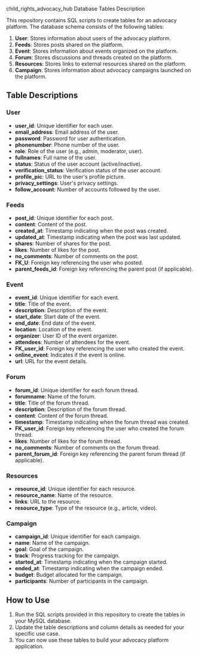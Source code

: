 child_rights_advocacy_hub
Database Tables Description

This repository contains SQL scripts to create tables for an advocacy platform. The database schema consists of the following tables:

1. **User**: Stores information about users of the advocacy platform.
2. **Feeds**: Stores posts shared on the platform.
3. **Event**: Stores information about events organized on the platform.
4. **Forum**: Stores discussions and threads created on the platform.
5. **Resources**: Stores links to external resources shared on the platform.
6. **Campaign**: Stores information about advocacy campaigns launched on the platform.

## Table Descriptions

### User
- **user_id**: Unique identifier for each user.
- **email_address**: Email address of the user.
- **password**: Password for user authentication.
- **phonenumber**: Phone number of the user.
- **role**: Role of the user (e.g., admin, moderator, user).
- **fullnames**: Full name of the user.
- **status**: Status of the user account (active/inactive).
- **verification_status**: Verification status of the user account.
- **profile_pic**: URL to the user's profile picture.
- **privacy_settings**: User's privacy settings.
- **follow_account**: Number of accounts followed by the user.

### Feeds
- **post_id**: Unique identifier for each post.
- **content**: Content of the post.
- **created_at**: Timestamp indicating when the post was created.
- **updated_at**: Timestamp indicating when the post was last updated.
- **shares**: Number of shares for the post.
- **likes**: Number of likes for the post.
- **no_comments**: Number of comments on the post.
- **FK_U**: Foreign key referencing the user who posted.
- **parent_feeds_id**: Foreign key referencing the parent post (if applicable).

### Event
- **event_id**: Unique identifier for each event.
- **title**: Title of the event.
- **description**: Description of the event.
- **start_date**: Start date of the event.
- **end_date**: End date of the event.
- **location**: Location of the event.
- **organizer**: User ID of the event organizer.
- **attendees**: Number of attendees for the event.
- **FK_user_id**: Foreign key referencing the user who created the event.
- **online_event**: Indicates if the event is online.
- **url**: URL for the event details.

### Forum
- **forum_id**: Unique identifier for each forum thread.
- **forumname**: Name of the forum.
- **title**: Title of the forum thread.
- **description**: Description of the forum thread.
- **content**: Content of the forum thread.
- **timestamp**: Timestamp indicating when the forum thread was created.
- **FK_user_id**: Foreign key referencing the user who created the forum thread.
- **likes**: Number of likes for the forum thread.
- **no_comments**: Number of comments on the forum thread.
- **parent_forum_id**: Foreign key referencing the parent forum thread (if applicable).

### Resources
- **resource_id**: Unique identifier for each resource.
- **resource_name**: Name of the resource.
- **links**: URL to the resource.
- **resource_type**: Type of the resource (e.g., article, video).

### Campaign
- **campaign_id**: Unique identifier for each campaign.
- **name**: Name of the campaign.
- **goal**: Goal of the campaign.
- **track**: Progress tracking for the campaign.
- **started_at**: Timestamp indicating when the campaign started.
- **ended_at**: Timestamp indicating when the campaign ended.
- **budget**: Budget allocated for the campaign.
- **participants**: Number of participants in the campaign.

## How to Use

1. Run the SQL scripts provided in this repository to create the tables in your MySQL database.
2. Update the table descriptions and column details as needed for your specific use case.
3. You can now use these tables to build your advocacy platform application.

